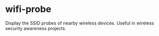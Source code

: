 # wifi-probe
Display the SSID probes of nearby wireless devices. Useful in wireless security awareness projects.

